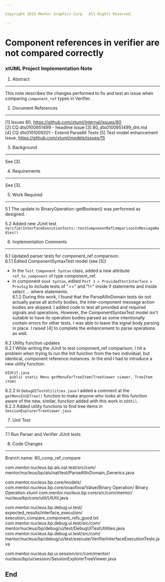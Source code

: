 ```yaml
---

Copyright 2013 Mentor Graphics Corp.  All Rights Reserved.

---
```


# Component references in verifier are not compared correctly
### xtUML Project Implementation Note


1. Abstract
-----------
This note describes the changes performed to fix and test an issue when
comparing ```component_ref``` types in Verifier.

2. Document References
----------------------
[1] Issues 80, https://github.com/xtuml/internal/issues/80  
[2] CQ dts0100951499 - headline issue
[3] 80_dts0100951499_dnt.md  
[4] CQ dts0101009201 - Extend ParseAll Tests
[5] Test model enhancement issue, https://github.com/xtuml/models/issues/15

3. Background
-------------
See [3].

4. Requirements
---------------
See [3].

5. Work Required
----------------
5.1  The update to BinaryOperation::getBoolean() was performed as designed.  

5.2  Added new JUnit test ```VerifierInterfaceExecutionTests::testComponentRefComparisonInMessageBodies()```


6. Implementation Comments
--------------------------
6.1  Updated parser tests for component_ref comparison.  
6.1.1  Edited ComponentSyntaxTest model (see [5])
  - In the ```Test Component Syntax``` class, added a new attribute
  ```ref_to_component``` of type component_ref.
  - In component ```Good Syntax```, edited ```Port 1 > ProvidedTestInterface > ProvSig``` to
  include tests of "==" and "!=" inside if statements and inside select ... where statements.   
6.1.2  During this work, I found that the ParseAllInDomain tests do not
  actually parse all activity bodies, the inter-component message action bodies
  are skipped.  I added code to test all provided and required signals and
  operations.  However, the ComponentSyntaxTest model isn't suitable to have its
  operation bodies parsed as some intentionally contain errors for other 
  tests.  I was able to leave the signal body parsing in place.  I raised [4] to
  complete the enhancement to parse operations as well.  
  
6.2 Utility function updates    
6.2.1  While writing the JUnit to test component_ref comparison, I hit a problem 
  when trying to run the Init function from the two individual, but identical, 
  component reference instances.  In the end I had to introduce a new utility function:  
```
UIUtil.java
  public static Menu getMenuForTreeItem(TreeViewer viewer, TreeItem item)
```  
6.2.2  In ```DebugUITestUtilities.java``` I added a comment at the ```getMenuInSETree()``` function
  to make anyone who looks at this function aware of the new, similar, function
  added with this work in ```UIUtil```.    
6.2.3  Added utility functions to find tree items in ```SessionExplorerTreeViewer.java```  
   
7. Unit Test
------------
7.1  Run Parser and Verifier JUnit tests

8. Code Changes
---------------
Branch name: 80_comp_ref_compare

com.mentor.nucleus.bp.als.oal.test/src/com/
    mentor/nucleus/bp/als/oal/test/ParseAllInDomain_Generics.java

com.mentor.nucleus.bp.core/models/
    com.mentor.nucleus.bp.core/ooaofooa/Value/Binary Operation/
    Binary Operation.xtuml
com.mentor.nucleus.bp.core/src/com/mentor/
    nucleus/bp/core/util/UIUtil.java

com.mentor.nucleus.bp.debug.ui.test/
    expected_results/interface_execution/
    execution_compare_component_refs_good.txt
com.mentor.nucleus.bp.debug.ui.test/src/com/
    mentor/nucleus/bp/debug/ui/test/DebugUITestUtilities.java
com.mentor.nucleus.bp.debug.ui.test/src/com/
    mentor/nucleus/bp/debug/ui/test/execute/VerifierInterfaceExecutionTests.java

com.mentor.nucleus.bp.ui.session/src/com/mentor/
    nucleus/bp/ui/session/SessionExplorerTreeViewer.java



End
---

